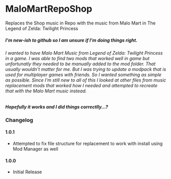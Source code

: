 # MaloMartRepoShop
Replaces the Shop music in Repo with the music from Malo Mart in The Legend of Zelda: Twilight Princess

#####   I'm new-ish to github so I am unsure if I'm doing things right. 
######   I wanted to have Malo Mart Music from Legend of Zelda: Twilight Princess in a game. I was able to find two mods that worked well in game but unfortunatly they needed to be manually added to the mod folder. That usually wouldn't matter for me. But I was trying to update a modpack that is used for multiplayer games with friends. So I wanted something as simple as possible. Since I'm still new to all of this I looked at other files from music replacement mods that worked how I needed and attempted to recreate that with the Malo Mart music instead. 
#####   Hopefully it works and I did things correctlly...?

### Changelog
#### 1.0.1 
  + Attempted to fix file structure for replacement to work with install using Mod Manager as well
#### 1.0.0
  + Initial Release
